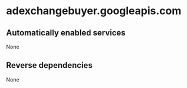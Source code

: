 # adexchangebuyer.googleapis.com

## Automatically enabled services

None

## Reverse dependencies

None
